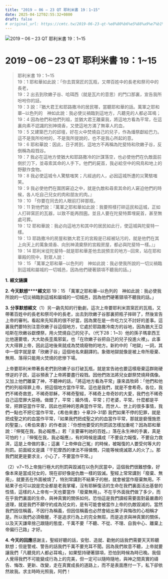 ```yaml
---
title: "2019 – 06 – 23 QT 耶利米書 19：1~15"
date: 2025-04-12T02:55:32+0800
draft: false
# original_url: https://cmtc.tw/2019-06-23-qt-%e8%80%b6%e5%88%a9%e7%b1%b3%e6%9b%b8-19%ef%bc%9a115
---
```


![2019 – 06 – 23 QT 耶利米書 19：1~15](/images/qt.jpg   "2019 – 06 – 23 QT 耶利米書 19：1~15")

# 2019 – 06 – 23 QT 耶利米書 19：1~15

> 耶利米書 19：1~15  
> 19：1 耶和華如此說：「你去買窯匠的瓦瓶，又帶百姓中的長老和祭司中的長老，  
> 19：2 出去到欣嫩子谷、哈珥西（就是瓦片的意思）的門口那裏，宣告我所吩咐你的話，  
> 19：3 說：『猶大君王和耶路撒冷的居民哪，當聽耶和華的話。萬軍之耶和華─以色列的　神如此說：我必使災禍臨到這地方，凡聽見的人都必耳鳴；  
> 19：4 因為他們和他們列祖，並猶大君王離棄我，將這地方看為平常，在這裏向素不認識的別神燒香，又使這地方滿了無辜人的血，  
> 19：5 又建築巴力的邱壇，好在火中焚燒自己的兒子，作為燔祭獻給巴力。這不是我所吩咐的，不是我所提說的，也不是我心所起的意。  
> 19：6 耶和華說：因此，日子將到，這地方不再稱為陀斐特和欣嫩子谷，反倒稱為殺戮谷。  
> 19：7 我必在這地方使猶大和耶路撒冷的計謀落空，也必使他們在仇敵面前倒於刀下，並尋索其命的人手下。他們的屍首，我必給空中的飛鳥和地上的野獸作食物。  
> 19：8 我必使這城令人驚駭嗤笑；凡經過的人，必因這城所遭的災驚駭嗤笑。  
> 19：9 我必使他們在圍困窘迫之中，就是仇敵和尋索其命的人窘迫他們的時候，各人吃自己兒女的肉和朋友的肉。』  
> 19：10 「你要在同去的人眼前打碎那瓶，  
> 19：11 對他們說：『萬軍之耶和華如此說：我要照樣打碎這民和這城，正如人打碎窯匠的瓦器，以致不能再囫圇。並且人要在陀斐特葬埋屍首，甚至無處可葬。  
> 19：12 耶和華說：我必向這地方和其中的居民如此行，使這城與陀斐特一樣。  
> 19：13 耶路撒冷的房屋和猶大君王的宮殿是已經被玷污的，就是他們在其上向天上的萬象燒香、向別神澆奠祭的宮殿房屋，都必與陀斐特一樣。』」  
> 19：14 耶利米從陀斐特─就是耶和華差他去說預言的地方─回來，站在耶和華殿的院中，對眾人說：  
> 19：15 「萬軍之耶和華─以色列的　神如此說：我必使我所說的一切災禍臨到這城和屬城的一切城邑，因為他們硬著頸項不聽我的話。」

**1.** **經文誦讀**

**2. 今天默想****經文**耶 19：15 「萬軍之耶和華─以色列的　神如此說：我必使我所說的一切災禍臨到這城和屬城的一切城邑，因為他們硬著頸項不聽我的話。」

**3. 分享默想經文**（1）另一齣先知的行動劇，這次上帝要耶利米買窯匠的瓦瓶，又帶著百姓中的長老和祭司中的長老，出去到欣嫩子谷那裏把瓶子摔碎了，然後宣告上帝的審判。看起來先知真的很不好當，因為實在是一件吃力又不討好的差事。這裏我們要特別注意欣嫩子谷這個地方，它處於耶路撒冷南方的谷地，因為猶大王亞哈斯在欣嫩谷獻煙祭，用火焚燒自己的兒子。（代下28：1~3）他的孫子瑪拿西王比他還要壞，大大助長歪風邪氣，也「在欣嫩子谷把自己的兒子投進火裡」。此事大大得罪上帝，因此這地後來就成為焚燒廢物的地方。新約中的「地獄」一詞，其中一個字就是拿「欣嫩子谷」這個地名來翻譯的。象徵地獄就像是被上帝所廢棄、無用、落得只能用火焚燒的悲慘下場。

上帝要耶利米帶著長老們到欣嫩子谷打破瓦瓶，就是宣告祂也要這樣廢棄這群剛硬悖逆的子民，這谷預表了上帝將要盡行殺戮。因他們效法將兒女獻祭焚燒拜偶像。又加上他們離棄了神，不聽神的話，「將這地方看為平常」康來昌牧師：「他們和他們的列祖得罪上帝，把這個地方當作平常。這也是我們，就是不會希奇。各位，我們不稀奇救恩，不稀奇耶穌，不稀奇聖經，不稀奇上帝奇妙的大愛，我們也不稀奇自己這麼罪大惡極。做錯了，平常；婚外情，平常；打老婆，平常。什麼都是平常，把罪惡當作平常，因此也把神的恩典當作平常。而世人、世上的很多事情，我們一點也不把它當作平常，《希伯來書》十章29-31節 我們如果不停的犯罪，就是把成聖之約的血當作平常，『如果我們把成聖之約的血當作平常，那就是褻慢施恩的聖靈』，《希伯來書》的作者說：『你想他要受的刑罰該怎樣加重呢？因為耶和華說：『伸冤在我，我必報應。』若『主要審判祂的百姓。』落在永生神的手裏，真是可怕的！』『伸冤在我，我必報應』，有的時候是講成『不要自力報復，不要自力救濟，這是上帝做的事』；這裏『上帝伸自己冤』的時候，被報復的人要受何等大的刑罰。前面經文是講『干犯摩西的律法不得憐憫，只能等候燒滅眾人的火了』。那我們就更是要求主，小心了，不要當作平常。」

（2）v7~15上帝施行極大的刑罰與毀滅在以色列民當中，這個我們很難想像，好像本來是當成兒女的，現在卻好像是仇敵一樣的毀滅。聖經上常常講到「廢棄、無用」，就要丟在外面被燒了，特別常講到不結果子的樹，就會被當作廢棄無用。不結果子也可以說是完全都是老我掌權，沒有耶穌復活的生命在我們裏面活出基督的性情，這樣的人上帝有一天也要當作「廢棄無用」。不在乎外面我們做了多少，而在乎我們裏面的生命，與神真實的關係如何。恐怕這是我們讀經需要面對最嚴肅的道理，就是我們不願守約成為兒女的，是有可能會被當作上帝的仇敵毀滅的。當然我們因信稱義，不因行為稱義，但因信稱義也必然會結出果子與悔改的心相稱才是。所以我們必須儆醒，不是追求行為上的完全無瑕，而是追求與神真實的關係，以及天天謙卑捨己跟隨的態度，千萬不要「不聽、不從、不理、自我中心、離棄上帝偏行己路」才好。

**4. 今天的回應**感謝主，聖經好聽的話，安慰、造就、勸勉的話我們需要天天聆聽默想；但是警戒、警告的話我們千萬不要充耳不聞。因為我們故意不聽，上帝就要讓我們「凡聽見的人都必耳鳴」，如果堅持硬著頸項，恐怕到時候為時已晚。我個人覺得我們不可能變成行為上的完美，但一定可以隨時隨地，與神之間真實的禱告、悔改、更新、改變，走在真實成長的道路上，而不是表面應付一下，私下卻依然故我。求主時時光照我，阿們！